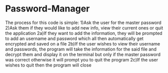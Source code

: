 # Password-Manager
The process for this code is simple: 1)Ask the user for the master password 2)Ask them if they would like to add new info, view their current ones or quit the application 2a)If they want to add the information, they will be prompted to add an username and password which all then automatically get encrypted and saved on a file 2b)If the user wishes to view their username and passwords, the program will take the information for the said file and decrypt them and display it on the terminal but only if the master password was correct otherwise it will prompt you to quit the program 2c)If the user wishes to quit then the program will close
